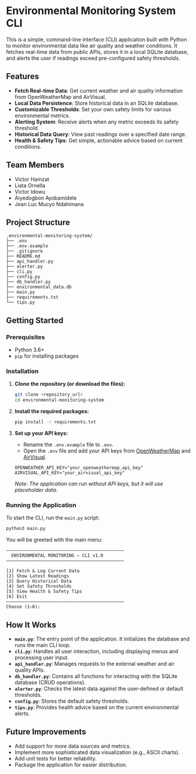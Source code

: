 
# Environmental Monitoring System CLI

This is a simple, command-line interface (CLI) application built with Python to monitor environmental data like air quality and weather conditions. It fetches real-time data from public APIs, stores it in a local SQLite database, and alerts the user if readings exceed pre-configured safety thresholds.

## Features

- **Fetch Real-time Data**: Get current weather and air quality information from OpenWeatherMap and AirVisual.
- **Local Data Persistence**: Store historical data in an SQLite database.
- **Customizable Thresholds**: Set your own safety limits for various environmental metrics.
- **Alerting System**: Receive alerts when any metric exceeds its safety threshold.
- **Historical Data Query**: View past readings over a specified date range.
- **Health & Safety Tips**: Get simple, actionable advice based on current conditions.

## Team Members

- Victor Hamzat
- Liata Ornella
- Victor Idowu
- Aiyedogbon Ayobamidele
- Jean Luc Mucyo Ndahimana

## Project Structure

```
.environmental-monitoring-system/
├── .env
├── .env.example
├── .gitignore
├── README.md
├── api_handler.py
├── alerter.py
├── cli.py
├── config.py
├── db_handler.py
├── environmental_data.db
├── main.py
├── requirements.txt
└── tips.py
```

## Getting Started

### Prerequisites

- Python 3.6+
- `pip` for installing packages

### Installation

1. **Clone the repository (or download the files):**

    ```bash
    git clone <repository_url>
    cd environmental-monitoring-system
    ```

2. **Install the required packages:**

    ```bash
    pip install -r requirements.txt
    ```

3. **Set up your API keys:**
    - Rename the `.env.example` file to `.env`.
    - Open the `.env` file and add your API keys from [OpenWeatherMap](https://openweathermap.org/api) and [AirVisual](https://www.iqair.com/commercial/air-quality-monitors/airvisual-platform/api).

    ```
    OPENWEATHER_API_KEY="your_openweathermap_api_key"
    AIRVISUAL_API_KEY="your_airvisual_api_key"
    ```

    *Note: The application can run without API keys, but it will use placeholder data.*

### Running the Application

To start the CLI, run the `main.py` script:

```bash
python3 main.py
```

You will be greeted with the main menu:

```
–––––––––––––––––––––––––––––––––––––––––––––
  ENVIRONMENTAL MONITORING – CLI v1.0
–––––––––––––––––––––––––––––––––––––––––––––

[1] Fetch & Log Current Data
[2] Show Latest Readings
[3] Query Historical Data
[4] Set Safety Thresholds
[5] View Health & Safety Tips
[6] Exit
–––––––––––––––––––––––––––––––––––––––––––––
Choose (1–6):
```

## How It Works

- **`main.py`**: The entry point of the application. It initializes the database and runs the main CLI loop.
- **`cli.py`**: Handles all user interaction, including displaying menus and processing user input.
- **`api_handler.py`**: Manages requests to the external weather and air quality APIs.
- **`db_handler.py`**: Contains all functions for interacting with the SQLite database (CRUD operations).
- **`alerter.py`**: Checks the latest data against the user-defined or default thresholds.
- **`config.py`**: Stores the default safety thresholds.
- **`tips.py`**: Provides health advice based on the current environmental alerts.

## Future Improvements

- Add support for more data sources and metrics.
- Implement more sophisticated data visualization (e.g., ASCII charts).
- Add unit tests for better reliability.
- Package the application for easier distribution.

